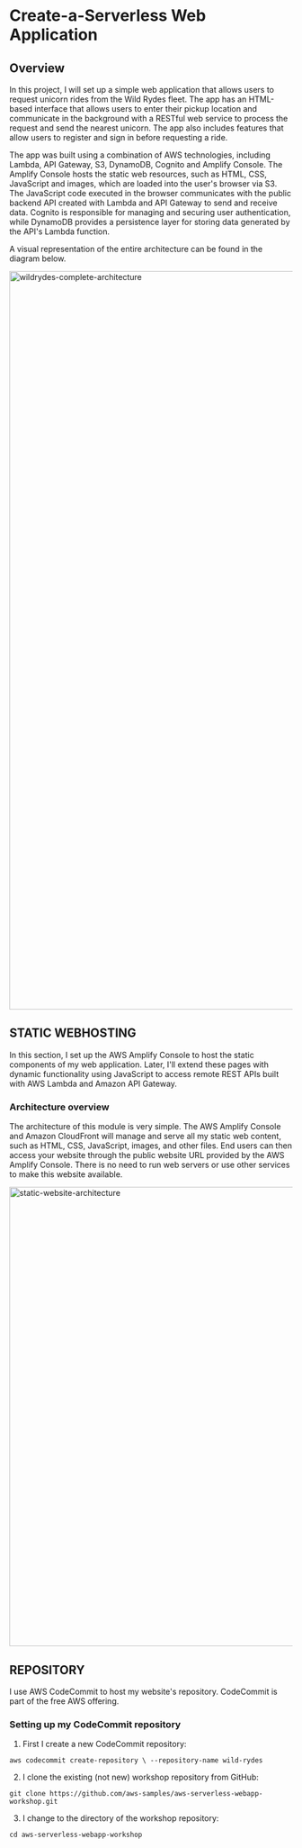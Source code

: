 # Create-a-Serverless Web Application

## Overview

In this project, I will set up a simple web application that allows users to request unicorn rides from the Wild Rydes fleet. The app has an HTML-based interface that allows users to enter their pickup location and communicate in the background with a RESTful web service to process the request and send the nearest unicorn. The app also includes features that allow users to register and sign in before requesting a ride.

The app was built using a combination of AWS technologies, including Lambda, API Gateway, S3, DynamoDB, Cognito and Amplify Console. The Amplify Console hosts the static web resources, such as HTML, CSS, JavaScript and images, which are loaded into the user's browser via S3. The JavaScript code executed in the browser communicates with the public backend API created with Lambda and API Gateway to send and receive data. Cognito is responsible for managing and securing user authentication, while DynamoDB provides a persistence layer for storing data generated by the API's Lambda function.

A visual representation of the entire architecture can be found in the diagram below.

<img width="1312" alt="wildrydes-complete-architecture" src="https://user-images.githubusercontent.com/122367884/216043011-36bb17e6-c0ea-4eae-9791-f945bcc27038.png">

## STATIC WEBHOSTING

In this section, I set up the AWS Amplify Console to host the static components of my web application. Later, I'll extend these pages with dynamic functionality using JavaScript to access remote REST APIs built with AWS Lambda and Amazon API Gateway.

### Architecture overview

The architecture of this module is very simple. The AWS Amplify Console and Amazon CloudFront will manage and serve all my static web content, such as HTML, CSS, JavaScript, images, and other files. End users can then access your website through the public website URL provided by the AWS Amplify Console. There is no need to run web servers or use other services to make this website available.

<img width="816" alt="static-website-architecture" src="https://user-images.githubusercontent.com/122367884/216047293-9f392bff-dc02-4f90-97d4-712f64018742.png">

## REPOSITORY

I use AWS CodeCommit to host my website's repository. CodeCommit is part of the free AWS offering.

### Setting up my CodeCommit repository

1. First I create a new CodeCommit repository:

`aws codecommit create-repository \
  --repository-name wild-rydes`
  
2. I clone the existing (not new) workshop repository from GitHub:

`git clone https://github.com/aws-samples/aws-serverless-webapp-workshop.git`

3. I change to the directory of the workshop repository:

`cd aws-serverless-webapp-workshop`
